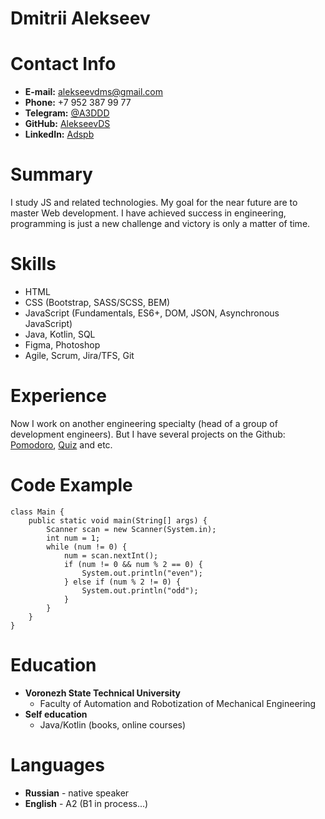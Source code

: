 # Dmitrii Alekseev

# Contact Info
* **E-mail:** [alekseevdms@gmail.com](mailto:alekseevdms@gmail.com)
* **Phone:** +7 952 387 99 77
* **Telegram:** [@A3DDD](https://t.me/a3ddd)
* **GitHub:** [AlekseevDS](https://github.com/AlekseevDS)
* **LinkedIn:** [Adspb](https://www.linkedin.com/in/dmitry-alekseev-adspb)

# Summary
I study JS and related technologies.
My goal for the near future are to master Web development.
I have achieved success in engineering, programming
is just a new challenge and victory is only a matter of time.

# Skills

* HTML
* CSS (Bootstrap, SASS/SCSS, BEM)
* JavaScript (Fundamentals, ES6+, DOM, JSON, Asynchronous JavaScript)
* Java, Kotlin, SQL
* Figma, Photoshop
* Agile, Scrum, Jira/TFS, Git

# Experience
Now I work on another engineering specialty
(head of a group of development engineers).
But I have several projects on the Github:
[Pomodoro](https://github.com/AlekseevDS/RSShool2021-Android-task-Pomodoro.git),
[Quiz](https://github.com/AlekseevDS/rsschool2021-Android-task-quiz.git)
and etc.

# Code Example

```
class Main {
    public static void main(String[] args) {
        Scanner scan = new Scanner(System.in);
        int num = 1;
        while (num != 0) {
            num = scan.nextInt();
            if (num != 0 && num % 2 == 0) {
                System.out.println("even");
            } else if (num % 2 != 0) {
                System.out.println("odd");
            }
        }
    }
}
```
# Education

* **Voronezh State Technical University**
    * Faculty of Automation and Robotization of Mechanical Engineering
* **Self education**
    * Java/Kotlin (books, online courses)

# Languages

* **Russian** - native speaker
* **English** - A2 (B1 in process...)